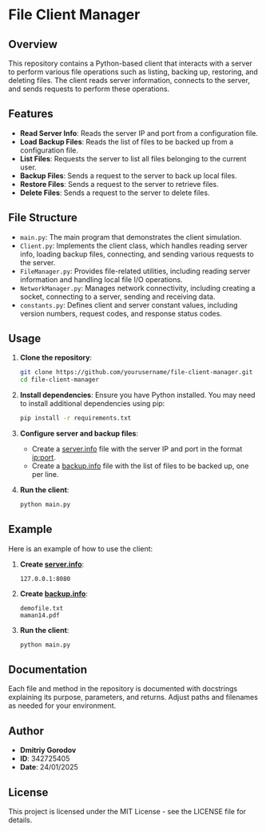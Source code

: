 # File Client Manager

## Overview

This repository contains a Python-based client that interacts with a server to perform various file operations such as listing, backing up, restoring, and deleting files. The client reads server information, connects to the server, and sends requests to perform these operations.

## Features

- **Read Server Info**: Reads the server IP and port from a configuration file.
- **Load Backup Files**: Reads the list of files to be backed up from a configuration file.
- **List Files**: Requests the server to list all files belonging to the current user.
- **Backup Files**: Sends a request to the server to back up local files.
- **Restore Files**: Sends a request to the server to retrieve files.
- **Delete Files**: Sends a request to the server to delete files.

## File Structure

- `main.py`: The main program that demonstrates the client simulation.
- `Client.py`: Implements the client class, which handles reading server info, loading backup files, connecting, and sending various requests to the server.
- `FileManager.py`: Provides file-related utilities, including reading server information and handling local file I/O operations.
- `NetworkManager.py`: Manages network connectivity, including creating a socket, connecting to a server, sending and receiving data.
- `constants.py`: Defines client and server constant values, including version numbers, request codes, and response status codes.

## Usage

1. **Clone the repository**:
    ```bash
    git clone https://github.com/yourusername/file-client-manager.git
    cd file-client-manager
    ```

2. **Install dependencies**:
    Ensure you have Python installed. You may need to install additional dependencies using pip:
    ```bash
    pip install -r requirements.txt
    ```

3. **Configure server and backup files**:
    - Create a [server.info](http://_vscodecontentref_/0) file with the server IP and port in the format [ip:port](http://_vscodecontentref_/1).
    - Create a [backup.info](http://_vscodecontentref_/2) file with the list of files to be backed up, one per line.

4. **Run the client**:
    ```bash
    python main.py
    ```

## Example

Here is an example of how to use the client:

1. **Create [server.info](http://_vscodecontentref_/3)**:
    ```
    127.0.0.1:8080
    ```

2. **Create [backup.info](http://_vscodecontentref_/4)**:
    ```
    demofile.txt
    maman14.pdf
    ```

3. **Run the client**:
    ```bash
    python main.py
    ```

## Documentation

Each file and method in the repository is documented with docstrings explaining its purpose, parameters, and returns. Adjust paths and filenames as needed for your environment.

## Author

- **Dmitriy Gorodov**
- **ID**: 342725405
- **Date**: 24/01/2025

## License

This project is licensed under the MIT License - see the LICENSE file for details.